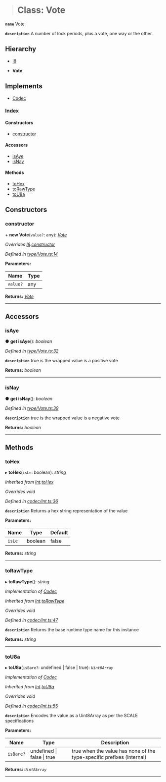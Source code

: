 > # Class: Vote

**`name`** Vote

**`description`** 
A number of lock periods, plus a vote, one way or the other.

## Hierarchy

  * [I8](_primitive_i8_.i8.md)

  * **Vote**

## Implements

* [Codec](../interfaces/_types_.codec.md)

### Index

#### Constructors

* [constructor](_type_vote_.vote.md#constructor)

#### Accessors

* [isAye](_type_vote_.vote.md#isaye)
* [isNay](_type_vote_.vote.md#isnay)

#### Methods

* [toHex](_type_vote_.vote.md#tohex)
* [toRawType](_type_vote_.vote.md#torawtype)
* [toU8a](_type_vote_.vote.md#tou8a)

## Constructors

###  constructor

\+ **new Vote**(`value?`: any): *[Vote](_type_vote_.vote.md)*

*Overrides [I8](_primitive_i8_.i8.md).[constructor](_primitive_i8_.i8.md#constructor)*

*Defined in [type/Vote.ts:14](https://github.com/polkadot-js/api/blob/ed19ba9/packages/types/src/type/Vote.ts#L14)*

**Parameters:**

Name | Type |
------ | ------ |
`value?` | any |

**Returns:** *[Vote](_type_vote_.vote.md)*

___

## Accessors

###  isAye

● **get isAye**(): *boolean*

*Defined in [type/Vote.ts:32](https://github.com/polkadot-js/api/blob/ed19ba9/packages/types/src/type/Vote.ts#L32)*

**`description`** true is the wrapped value is a positive vote

**Returns:** *boolean*

___

###  isNay

● **get isNay**(): *boolean*

*Defined in [type/Vote.ts:39](https://github.com/polkadot-js/api/blob/ed19ba9/packages/types/src/type/Vote.ts#L39)*

**`description`** true is the wrapped value is a negative vote

**Returns:** *boolean*

___

## Methods

###  toHex

▸ **toHex**(`isLe`: boolean): *string*

*Inherited from [Int](_codec_int_.int.md).[toHex](_codec_int_.int.md#tohex)*

*Overrides void*

*Defined in [codec/Int.ts:36](https://github.com/polkadot-js/api/blob/ed19ba9/packages/types/src/codec/Int.ts#L36)*

**`description`** Returns a hex string representation of the value

**Parameters:**

Name | Type | Default |
------ | ------ | ------ |
`isLe` | boolean | false |

**Returns:** *string*

___

###  toRawType

▸ **toRawType**(): *string*

*Implementation of [Codec](../interfaces/_types_.codec.md)*

*Inherited from [Int](_codec_int_.int.md).[toRawType](_codec_int_.int.md#torawtype)*

*Overrides void*

*Defined in [codec/Int.ts:47](https://github.com/polkadot-js/api/blob/ed19ba9/packages/types/src/codec/Int.ts#L47)*

**`description`** Returns the base runtime type name for this instance

**Returns:** *string*

___

###  toU8a

▸ **toU8a**(`isBare?`: undefined | false | true): *`Uint8Array`*

*Implementation of [Codec](../interfaces/_types_.codec.md)*

*Inherited from [Int](_codec_int_.int.md).[toU8a](_codec_int_.int.md#tou8a)*

*Overrides void*

*Defined in [codec/Int.ts:55](https://github.com/polkadot-js/api/blob/ed19ba9/packages/types/src/codec/Int.ts#L55)*

**`description`** Encodes the value as a Uint8Array as per the SCALE specifications

**Parameters:**

Name | Type | Description |
------ | ------ | ------ |
`isBare?` | undefined \| false \| true | true when the value has none of the type-specific prefixes (internal)  |

**Returns:** *`Uint8Array`*

___